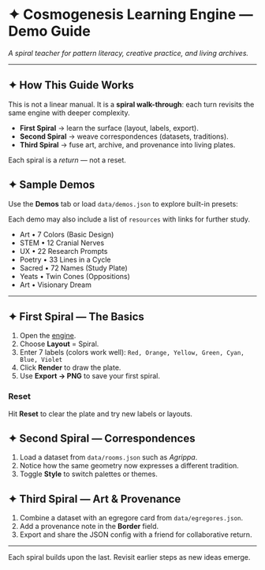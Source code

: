 # ✦ Cosmogenesis Learning Engine — Demo Guide

_A spiral teacher for pattern literacy, creative practice, and living archives._

---

## ✦ How This Guide Works

This is not a linear manual. It is a **spiral walk-through**: each turn revisits the same engine with deeper complexity.

- **First Spiral** → learn the surface (layout, labels, export).
- **Second Spiral** → weave correspondences (datasets, traditions).
- **Third Spiral** → fuse art, archive, and provenance into living plates.

Each spiral is a _return_ — not a reset.

## ✦ Sample Demos

Use the **Demos** tab or load `data/demos.json` to explore built-in presets:

Each demo may also include a list of `resources` with links for further study.

- Art • 7 Colors (Basic Design)
- STEM • 12 Cranial Nerves
- UX • 22 Research Prompts
- Poetry • 33 Lines in a Cycle
- Sacred • 72 Names (Study Plate)
- Yeats • Twin Cones (Oppositions)
- Art • Visionary Dream

---

## ✦ First Spiral — The Basics

1. Open the [engine](../index.html).
2. Choose **Layout** = Spiral.
3. Enter 7 labels (colors work well):
   `Red, Orange, Yellow, Green, Cyan, Blue, Violet`
4. Click **Render** to draw the plate.
5. Use **Export → PNG** to save your first spiral.

### Reset

Hit **Reset** to clear the plate and try new labels or layouts.

## ✦ Second Spiral — Correspondences

1. Load a dataset from `data/rooms.json` such as _Agrippa_.
2. Notice how the same geometry now expresses a different tradition.
3. Toggle **Style** to switch palettes or themes.

## ✦ Third Spiral — Art & Provenance

1. Combine a dataset with an egregore card from `data/egregores.json`.
2. Add a provenance note in the **Border** field.
3. Export and share the JSON config with a friend for collaborative return.

---

Each spiral builds upon the last. Revisit earlier steps as new ideas emerge.
